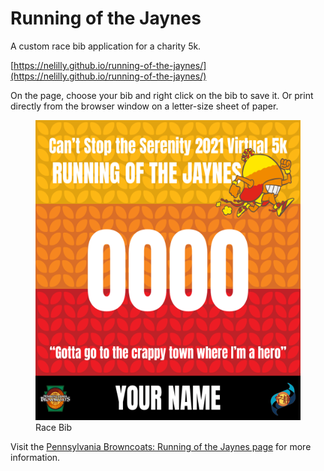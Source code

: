 # Running of the Jaynes
A custom race bib application for a charity 5k.

[https://nelilly.github.io/running-of-the-jaynes/](https://nelilly.github.io/running-of-the-jaynes/)

On the page, choose your bib and right click on the bib to save it. Or print directly from the browser window on a letter-size sheet of paper.

<figure>
<img src="rotj-bib_2021.png" height="480" width="480" alt="Running of the Jaynes. Can't Stop the Serenity 2021 Virtual 5k. 0000. Your Name" />
<figcaption>Race Bib</figcaption>
</figure>

Visit the [Pennsylvania Browncoats: Running of the Jaynes page](http://pabrowncoats.com/csts/running-of-the-jaynes/) for more information.